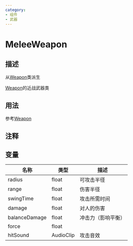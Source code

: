 ```yaml
---
category: 
- 组件
- 武器
---
```

# MeleeWeapon
## 描述

从[Weapon](./Weapon.md)类派生

[Weapon](./Weapon.md)的近战武器类

## 用法

参考[Weapon](./Weapon.md)

## 注释

## 变量
| 名称 | 类型 | 描述 |
| ----------- | ----------- | ----------- |
| radius  | float | 可攻击半径 |  
| range  | float | 伤害半径 |  
| swingTime  | float | 攻击所需时间 |  
| damage  | float | 对人的伤害 |  
| balanceDamage  | float | 冲击力（影响平衡） |  
| force  | float |  |  
| hitSound | AudioClip | 攻击音效 |  
